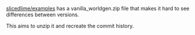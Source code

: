 [slicedlime/examples](https://github.com/slicedlime/examples) has a vanilla\_worldgen.zip file that makes it hard to see differences between versions.

This aims to unzip it and recreate the commit history.
